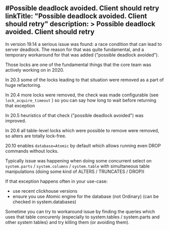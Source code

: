 #Possible deadlock avoided. Client should retry
linkTitle: "Possible deadlock avoided. Client should retry"
description: >
    Possible deadlock avoided. Client should retry
---
In version 19.14 a serious issue was found: a race condition that can lead to server deadlock. The reason for that was quite fundamental, and a temporary workaround for that was added ("possible deadlock avoided").

Those locks are one of the fundamental things that the core team was actively working on in 2020.

In 20.3 some of the locks leading to that situation were removed as a part of huge refactoring.

In 20.4 more locks were removed, the check was made configurable (see `lock_acquire_timeout` ) so you can say how long to wait before returning that exception

In 20.5 heuristics of that check ("possible deadlock avoided") was improved.

In 20.6 all table-level locks which were possible to remove were removed, so alters are totally lock-free.

20.10 enables `database=Atomic` by default which allows running even DROP commands without locks.

Typically issue was happening when doing some concurrent select on `system.parts` / `system.columns` / `system.table` with simultaneous table manipulations (doing some kind of ALTERS / TRUNCATES / DROP)I

If that exception happens often in your use-case:
- use recent clickhouse versions
- ensure you use Atomic engine for the database (not Ordinary) (can be checked in system.databases)

Sometime you can try to workaround issue by finding the queries which uses that table concurenly (especially to system.tables / system.parts and other system tables) and  try killing them (or avoiding them).
